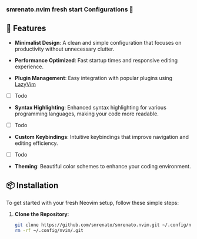 ### smrenato.nvim fresh start Configurations 🌟


## 🚀 Features

- **Minimalist Design**: A clean and simple configuration that focuses on productivity without unnecessary clutter.

- **Performance Optimized**: Fast startup times and responsive editing experience.

- **Plugin Management**: Easy integration with popular plugins using [LazyVim](https://github.com/folke/lazy.nvim)

- [ ] Todo
- **Syntax Highlighting**: Enhanced syntax highlighting for various programming languages, making your code more readable.

- [ ] Todo
- **Custom Keybindings**: Intuitive keybindings that improve navigation and editing efficiency.

- [ ] Todo
- **Theming**: Beautiful color schemes to enhance your coding environment.

## 📦 Installation

To get started with your fresh Neovim setup, follow these simple steps:

1. **Clone the Repository**:
   ```bash
   git clone https://github.com/smrenato/smrenato.nvim.git ~/.config/nvim
   rm -rf ~/.config/nvim/.git
   ```

